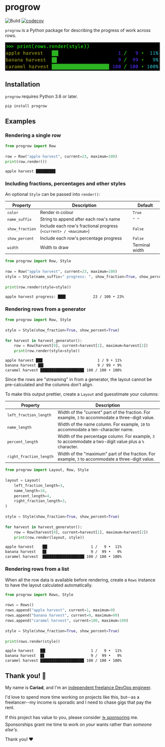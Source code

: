 # progrow

![Build](https://github.com/cariad/progrow/actions/workflows/ci.yml/badge.svg) [![codecov](https://codecov.io/gh/cariad/progrow/branch/main/graph/badge.svg?token=0WYUG6XRR8)](https://codecov.io/gh/cariad/progrow)

`progrow` is a Python package for describing the progress of work across rows.

![progrow example](https://github.com/cariad/progrow/raw/main/example.png)

## Installation

`progrow` requires Python 3.6 or later.

```bash
pip install progrow
```

## Examples

### Rendering a single row

```python
from progrow import Row

row = Row("apple harvest", current=23, maximum=100)
print(row.render())
```

```text
apple harvest ████████▉
```

### Including fractions, percentages and other styles

An optional `Style` can be passed into `render()`:

| Property        | Description                                                      | Default        |
|-----------------|------------------------------------------------------------------|----------------|
| `color`         | Render in colour                                                 | `True`         |
| `name_suffix`   | String to append after each row's name                           | `" "`          |
| `show_fraction` | Include each row's fractional progress (`<current> / <maximum>`) | `False`        |
| `show_percent`  | Include each row's percentage progress                           | `False`        |
| `width`         | Width to draw                                                    | Terminal width |

```python
from progrow import Row, Style

row = Row("apple harvest", current=23, maximum=100)
style = Style(name_suffix=" progress: ", show_fraction=True, show_percent=True)

print(row.render(style=style))
```

```text
apple harvest progress: ███▌            23 / 100 • 23%
```

### Rendering rows from a generator

```python
from progrow import Row, Style

style = Style(show_fraction=True, show_percent=True)

for harvest in harvest_generator():
    row = Row(harvest[0], current=harvest[1], maximum=harvest[2])
    print(row.render(style=style))
```

```text
apple harvest ███                         1 / 9 • 11%
banana harvest ██▍                        9 / 99 • 9%
caramel harvest ███████████████████▉ 100 / 100 • 100%
```

Since the rows are "streaming" in from a generator, the layout cannot be pre-calculated and the columns don't align.

To make this output prettier, create a `Layout` and guesstimate your columns:

| Property                | Description                                                                                             |
|-------------------------|---------------------------------------------------------------------------------------------------------|
| `left_fraction_length`  | Width of the "current" part of the fraction. For example, `3` to accommodate a three-digit value.       |
| `name_length`           | Width of the name column. For example, `10` to accommodate a ten-character name.                        |
| `percent_length`        | Width of the percentage column. For example, `3` to accommodate a two-digit value plus a `%` character. |
| `right_fraction_length` | Width of the "maximum" part of the fraction. For example, `3` to accommodate a three-digit value.       |

```python
from progrow import Layout, Row, Style

layout = Layout(
    left_fraction_length=3,
    name_length=16,
    percent_length=4,
    right_fraction_length=3,
)

style = Style(show_fraction=True, show_percent=True)

for harvest in harvest_generator():
    row = Row(harvest[0], current=harvest[1], maximum=harvest[2])
    print(row.render(layout, style))
```

```text
apple harvest    ██▏                   1 /   9 •  11%
banana harvest   █▊                    9 /  99 •   9%
caramel harvest  ███████████████████ 100 / 100 • 100%
```

### Rendering rows from a list

When all the row data is available before rendering, create a `Rows` instance to have the layout calculated automatically.

```python
from progrow import Rows, Style

rows = Rows()
rows.append("apple harvest", current=1, maximum=9)
rows.append("banana harvest", current=9, maximum=99)
rows.append("caramel harvest", current=100, maximum=100)

style = Style(show_fraction=True, show_percent=True)

print(rows.render(style))
```

```text
apple harvest   ██▎                    1 /   9 •  11%
banana harvest  █▊                     9 /  99 •   9%
caramel harvest ███████████████████▉ 100 / 100 • 100%
```

## Thank you! 🎉

My name is **Cariad**, and I'm an [independent freelance DevOps engineer](https://cariad.io).

I'd love to spend more time working on projects like this, but--as a freelancer--my income is sporadic and I need to chase gigs that pay the rent.

If this project has value to you, please consider [☕️ sponsoring](https://github.com/sponsors/cariad) me. Sponsorships grant me time to work on _your_ wants rather than _someone else's_.

Thank you! ❤️
